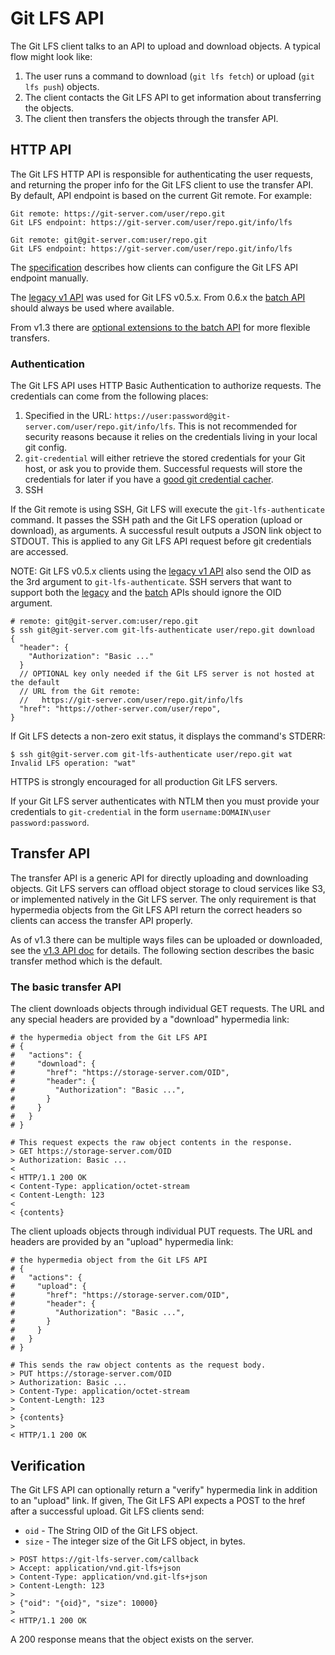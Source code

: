 # Git LFS API

The Git LFS client talks to an API to upload and download objects. A typical
flow might look like:

1. The user runs a command to download (`git lfs fetch`) or upload (`git lfs
push`) objects.
2. The client contacts the Git LFS API to get information about transferring
the objects.
3. The client then transfers the objects through the transfer API.

## HTTP API

The Git LFS HTTP API is responsible for authenticating the user requests, and
returning the proper info for the Git LFS client to use the transfer API. By
default, API endpoint is based on the current Git remote. For example:

```
Git remote: https://git-server.com/user/repo.git
Git LFS endpoint: https://git-server.com/user/repo.git/info/lfs

Git remote: git@git-server.com:user/repo.git
Git LFS endpoint: https://git-server.com/user/repo.git/info/lfs
```

The [specification](/docs/spec.md) describes how clients can configure the Git LFS
API endpoint manually.

The [legacy v1 API][legacy] was used for Git LFS v0.5.x. From 0.6.x the 
[batch API][batch] should always be used where available. 

[legacy]: ./v1/http-v1-legacy.md
[batch]: ./v1/http-v1-batch.md

From v1.3 there are [optional extensions to the batch API][batch v1.3] for more 
flexible transfers.

[batch v1.3]: ./v1.3/http-v1.3-batch.md


### Authentication

The Git LFS API uses HTTP Basic Authentication to authorize requests. The
credentials can come from the following places:

1. Specified in the URL: `https://user:password@git-server.com/user/repo.git/info/lfs`.
This is not recommended for security reasons because it relies on the
credentials living in your local git config.
2. `git-credential` will either retrieve the stored credentials for your Git
host, or ask you to provide them. Successful requests will store the credentials
for later if you have a [good git credential cacher](https://help.github.com/articles/caching-your-github-password-in-git/).
3. SSH

If the Git remote is using SSH, Git LFS will execute the `git-lfs-authenticate`
command.  It passes the SSH path and the Git LFS operation (upload or download),
as arguments. A successful result outputs a JSON link object to STDOUT.  This is
applied to any Git LFS API request before git credentials are accessed.

NOTE: Git LFS v0.5.x clients using the [legacy v1 API][legacy] also send the
OID as the 3rd argument to `git-lfs-authenticate`. SSH servers that want to
support both the [legacy][legacy] and the [batch][batch] APIs should ignore the OID
argument.

```
# remote: git@git-server.com:user/repo.git
$ ssh git@git-server.com git-lfs-authenticate user/repo.git download
{
  "header": {
    "Authorization": "Basic ..."
  }
  // OPTIONAL key only needed if the Git LFS server is not hosted at the default
  // URL from the Git remote:
  //   https://git-server.com/user/repo.git/info/lfs
  "href": "https://other-server.com/user/repo",
}
```

If Git LFS detects a non-zero exit status, it displays the command's STDERR:

```
$ ssh git@git-server.com git-lfs-authenticate user/repo.git wat
Invalid LFS operation: "wat"
```

HTTPS is strongly encouraged for all production Git LFS servers.

If your Git LFS server authenticates with NTLM then you must provide your credentials to `git-credential`
in the form `username:DOMAIN\user password:password`.

## Transfer API

The transfer API is a generic API for directly uploading and downloading objects.
Git LFS servers can offload object storage to cloud services like S3, or
implemented natively in the Git LFS server. The only requirement is that
hypermedia objects from the Git LFS API return the correct headers so clients
can access the transfer API properly.

As of v1.3 there can be multiple ways files can be uploaded or downloaded, see
the [v1.3 API doc](v1.3/http-v1.3-batch.md) for details. The following section
describes the basic transfer method which is the default.

### The basic transfer API

The client downloads objects through individual GET requests. The URL and any
special headers are provided by  a "download" hypermedia link:

```
# the hypermedia object from the Git LFS API
# {
#   "actions": {
#     "download": {
#       "href": "https://storage-server.com/OID",
#       "header": {
#         "Authorization": "Basic ...",
#       }
#     }
#   }
# }

# This request expects the raw object contents in the response.
> GET https://storage-server.com/OID
> Authorization: Basic ...
<
< HTTP/1.1 200 OK
< Content-Type: application/octet-stream
< Content-Length: 123
<
< {contents}
```

The client uploads objects through individual PUT requests. The URL and headers
are provided by an "upload" hypermedia link:

```
# the hypermedia object from the Git LFS API
# {
#   "actions": {
#     "upload": {
#       "href": "https://storage-server.com/OID",
#       "header": {
#         "Authorization": "Basic ...",
#       }
#     }
#   }
# }

# This sends the raw object contents as the request body.
> PUT https://storage-server.com/OID
> Authorization: Basic ...
> Content-Type: application/octet-stream
> Content-Length: 123
>
> {contents}
>
< HTTP/1.1 200 OK
```

## Verification

The Git LFS API can optionally return a "verify" hypermedia link in addition to
an "upload" link. If given, The Git LFS API expects a POST to the href after a
successful upload.  Git LFS clients send:

* `oid` - The String OID of the Git LFS object.
* `size` - The integer size of the Git LFS object, in bytes.

```
> POST https://git-lfs-server.com/callback
> Accept: application/vnd.git-lfs+json
> Content-Type: application/vnd.git-lfs+json
> Content-Length: 123
>
> {"oid": "{oid}", "size": 10000}
>
< HTTP/1.1 200 OK
```

A 200 response means that the object exists on the server.
